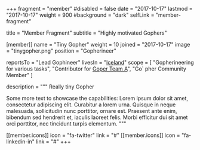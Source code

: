 +++
fragment = "member"
#disabled = false
date = "2017-10-17"
lastmod = "2017-10-17"
weight = 900
#background = "dark"
selfLink = "member-fragment"

title = "Member Fragment"
subtitle = "Highly motivated Gophers"

[member]]
  name = "Tiny Gopher"
  weight = 10
  joined = "2017-10-17"
  image = "tinygopher.png"
  position = "Gopherineer"

  reportsTo = "Lead Gophineer"
  livesIn = "[Iceland](https://www.google.com/maps/place/Iceland/)"
  scope = [
    "Gopherineering for various tasks",
    "Contributor for [Goper Team A](#)",
  "Go`  pher Community Member"
  ]

  description = """
Really tiny Gopher

Some more text to showcase the capabilities:
Lorem ipsum dolor sit amet, consectetur adipiscing elit.
Curabitur a lorem urna.
Quisque in neque malesuada, sollicitudin nunc porttitor, ornare est.
Praesent ante enim, bibendum sed hendrerit et, iaculis laoreet felis.
Morbi efficitur dui sit amet orci porttitor, nec tincidunt turpis elementum.
"""

  [[member.icons]]
    icon = "fa-twitter"
    link = "#"
  [[member.icons]]
    icon = "fa-linkedin-in"
    link = "#"
+++


